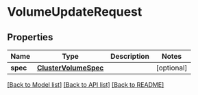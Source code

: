 # VolumeUpdateRequest

## Properties
Name | Type | Description | Notes
------------ | ------------- | ------------- | -------------
**spec** | [**ClusterVolumeSpec**](ClusterVolumeSpec.md) |  | [optional] 

[[Back to Model list]](../README.md#documentation-for-models) [[Back to API list]](../README.md#documentation-for-api-endpoints) [[Back to README]](../README.md)


